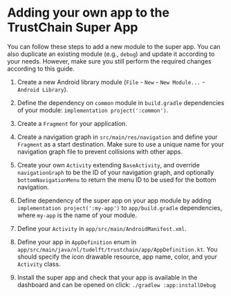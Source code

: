 # Adding your own app to the TrustChain Super App

You can follow these steps to add a new module to the super app. You can also duplicate an existing module (e.g., `debug`) and update it according to your needs. However, make sure you still perform the required changes according to this guide.

1. Create a new Android library module (`File` - `New` - `New Module...` - `Android Library`).

2. Define the dependency on `common` module in `build.gradle` dependencies of your module: `implementation project(':common')`.

3. Create a `Fragment` for your application.

4. Create a navigation graph in `src/main/res/navigation` and define your `Fragment` as a start destination. Make sure to use a unique name for your navigation graph file to prevent collisions with other apps.

5. Create your own `Activity` extending `BaseActivity`, and override `navigationGraph` to be the ID of your navigation graph, and optionally `bottomNavigationMenu` to return the menu ID to be used for the bottom navigation.

6. Define dependency of the super app on your app module by adding `implementation project(':my-app')` to `app/build.gradle` dependencies, where `my-app` is the name of your module.

7. Define your `Activity` in `app/src/main/AndroidManifest.xml`.

8. Define your app in `AppDefinition` enum in `app/src/main/java/nl/tudelft/trustchain/app/AppDefinition.kt`. You should specify the icon drawable resource, app name, color, and your `Activity` class.

9. Install the super app and check that your app is available in the dashboard and can be opened on click: ``./gradlew :app:installDebug``
